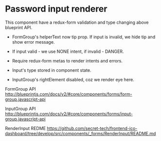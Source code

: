 # Password input renderer

This component have a redux-form validation and type changing above blueprint API.

- FormGroup's helperText now tip prop. If input is invalid, we hide tip and show error message.

- If input valid - we use NONE intent, if invalid - DANGER.

- Require redux-form metas to render intents and errors.

- Input's type stored in component state.

- InputGroup's rightElement disabled, coz we render eye here.

FormGroup API http://blueprintjs.com/docs/v2/#core/components/forms/form-group.javascript-api

InputGroup API http://blueprintjs.com/docs/v2/#core/components/forms/input-group.javascript-api

RenderInput REDME https://github.com/secret-tech/frontend-ico-dashboard/tree/develop/src/components/_forms/RenderInput/README.md
